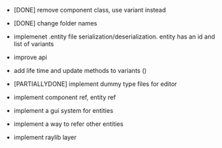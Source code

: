 * [DONE] remove component class, use variant instead
* [DONE] change folder names
* implemenet .entity file serialization/deserialization. entity has an id and list of variants
* improve api
* add life time and update methods to variants ()
* [PARTIALLYDONE] implement dummy type files for editor



* implement component ref, entity ref
* implement a gui system for entities
* implement a way to refer other entities
* implement raylib layer
